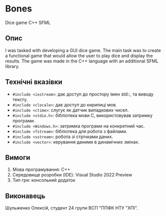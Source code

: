# Bones
Dice game C++ SFML

## Опис

I was tasked with developing a GUI dice game.   The main task was to create a functional game that would allow the user to play dice and display the results.  The game was made in the C++ language with an additional SFML library.

## Технічні вказівки 
- `#include <iostream>`: дає доступ до простору імен std::, та виводу тексту.
- `#include <clocale>`: дає доступ до кирилиці мов.
- `#include <ctime>`: слугує як датчик випадкових чисел.
- `#include <stdio.h>`: бібліотека мови С, використовував затримку програми.
- `#include <Windows.h>`: затримка програми на конкретний час.
- `#include <fstream>`: бібліотека для робота з файлами.
- `#include <sstream>`: робота зі стрічками даних.
- `#include <vector>`: керування даними в динамічних змінах.

## Вимоги
1. Мова програмування: С++
2. Середовище розробки (IDE): Visual Studio 2022 Preview
3. Тип гри: консольний додаток

## Виконавець 

Шульженко Олексій, студент 24 групи ВСП "ППФК НТУ "ХПІ".
